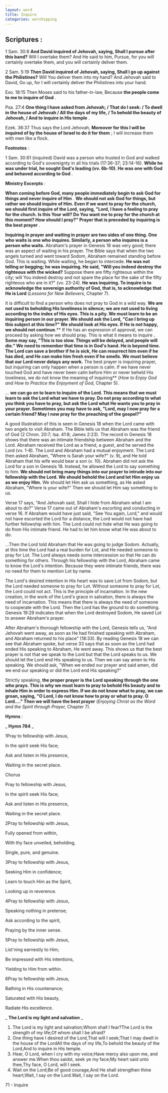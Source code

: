 ```yaml
---
layout: word
title: Inquire
categories: worshipping
---
```


## Scriptures :

1 Sam. 30:8 **And David inquired of Jehovah, saying, Shall I pursue after this band?** Will I overtake them? And He said to him, Pursue, for you will certainly overtake them, and you will certainly deliver them.

2 Sam. 5:19 **Then David inquired of Jehovah, saying, Shall I go up against the Philistines?** Will You deliver them into my hand? And Jehovah said to David, Go up, for I will certainly deliver the Philistines into your hand.

Exo. 18:15 Then Moses said to his father-in-law, Because **the people come to me to inquire of God** .

Psa. 27:4 **One thing I have asked from Jehovah; / That do I seek: / To dwell in the house of Jehovah / All the days of my life, / To behold the beauty of Jehovah, / And to inquire in His temple** .

Ezek. 36:37 Thus says the Lord Jehovah, **Moreover for this I will be inquired of by the house of Israel to do it for them** ; I will increase them with men like a flock.

**Footnotes** :

1 Sam. 30:81 (inquired) David was a person who trusted in God and walked according to God's sovereignty in all his trials (17:36-37; 23:14-16). **While he was under trial, he sought God's leading (vv. 6b-10). He was one with God and behaved according to God** .

**Ministry Excerpts** :

**When coming before God, many people immediately begin to ask God for things and never inquire of Him** . **We should not ask God for things, but rather we should inquire of Him. Even if we want to pray for the church, we should first inquire of the Lord, saying, "Lord, I have a feeling to pray for the church. Is this Your will? Do You want me to pray for the church at this moment? How should I pray?" Prayer that is preceded by inquiring is the best prayer** .

**Inquiring in prayer and waiting in prayer are two sides of one thing. One who waits is one who inquires. Similarly, a person who inquires is a person who waits.** Abraham's prayer in Genesis 18 was very good; there was an aspect of waiting in his prayer. The Bible says that when the two angels turned and went toward Sodom, Abraham remained standing before God. This is waiting. While waiting, he began to intercede. **He was not telling or begging; he was inquiring. He said, "Will you indeed destroy the righteous with the wicked?** Suppose there are fifty righteous within the city; will You indeed destroy and not spare the place for the sake of the fifty righteous who are in it?" (vv. 23-24). **He was inquiring. To inquire is to acknowledge the sovereign authority of God, that is, to acknowledge that He is Lord** (_Lessons for New Believers_, Chapter 7).

It is difficult to find a person who does not pray to God in a wild way. **We are not used to beholding His loveliness in silence; we are not used to living according to the index of His eyes. This is a pity. We must learn to be an inquiring person in our prayer. We should ask the Lord, "Can I bring up this subject at this time?" We should look at His eyes. If He is not happy, we should not continue.**** If He has an expression of approval, we can proceed by asking how we should pray. This is what it means to inquire **. Some may say, "This is too slow. Things will be delayed, and people will die." We need to remember that time is in God's hand. He is beyond time. The Lord can save a brother if he is sick, He can resurrect him even if he has died, and He can make him fresh even if he smells. We must believe that our Lord never delays any work.** The best prayer is inquiring prayer, but inquiring can only happen when a person is calm. If we have never touched God and have never been calm before Him or never beheld His loveliness, we do not know the meaning of inquiring** (_How to Enjoy God and How to Practice the Enjoyment of God_, Chapter 5).

… **we can go on to learn to inquire of the Lord. This means that we must learn to ask the Lord what we have to pray. Do not pray according to what you think you have to pray, but ask the Lord what He wants you to pray in your prayer. Sometimes you may have to ask, "Lord, may I now pray for a certain friend? May I now pray for the preaching of the gospel?"**

A good illustration of this is seen in Genesis 18 when the Lord came with two angels to visit Abraham. The Bible tells us that Abraham was the friend of God (2 Chron. 20:7; Isa. 41:8; James 2:23). The record in Genesis 18 shows that there was an intimate friendship between Abraham and the Lord. Abraham received the Lord as a friend, a guest, and he served the Lord (vv. 1-8). The Lord and Abraham had a mutual enjoyment. The Lord then asked Abraham, "Where is Sarah your wife?" (v. 9), and He told Abraham that his wife would bear a son (v. 10). Abraham did not ask the Lord for a son in Genesis 18. Instead, he allowed the Lord to say something to him. **We should not bring many things into our prayer to intrude into our fellowship with the Lord. We should behold the Lord and let Him enjoy us as we enjoy Him.** We should let Him ask us something, as He asked Abraham, "Where is your wife?" Then we should let Him say something to us.

Verse 17 says, "And Jehovah said, Shall I hide from Abraham what I am about to do?" Verse 17 came out of Abraham's escorting and conducting in verse 16. If Abraham would have just said, "See You again, Lord," and would not have escorted the Lord for a distance, the Lord would not have had further fellowship with him. The Lord could not hide what He was going to do from His intimate friend. He had to let him know what He was about to do.

…Then the Lord told Abraham that He was going to judge Sodom. Actually, at this time the Lord had a real burden for Lot, and He needed someone to pray for Lot. The Lord always needs some intercession so that He can do something for others. Through his fellowship with the Lord, Abraham came to know the Lord's intention. Because they were intimate friends, there was no need for them to mention Lot by name.

The Lord's desired intention in His heart was to save Lot from Sodom, but the Lord needed someone to pray for Lot. Without someone to pray for Lot, the Lord could not act. This is the principle of incarnation. In the new creation, in the work of the Lord's grace in salvation, there is always the need of incarnation. This means that there is always the need of someone to cooperate with the Lord. Then the Lord has the ground to do something. Genesis 19:29 indicates that when the Lord destroyed Sodom, He saved Lot to answer Abraham's prayer.

After Abraham's thorough fellowship with the Lord, Genesis tells us, "And Jehovah went away, as soon as He had finished speaking with Abraham, and Abraham returned to his place" (18:33). By reading Genesis 18 we can see that Abraham spoke, but verse 33 says that as soon as the Lord had ended His speaking to Abraham, He went away. This shows us that the best prayer is not that we speak to the Lord but that the Lord speaks to us. We should let the Lord end His speaking to us. Then we can say amen to His speaking. We should ask, "When we ended our prayer and said amen, did we end our speaking or did the Lord end His speaking?"

Strictly speaking, **the proper prayer is the Lord speaking through the one who prays. This is why we must learn to pray to behold His beauty and to inhale Him in order to express Him. If we do not know what to pray, we can groan, saying, "O Lord, I do not know how to pray or what to pray. O Lord...." Then we will have the best prayer** (_Enjoying Christ as the Word and the Spirit through Prayer,_ Chapter 7).

**Hymns** :

_ **Hymn 784** _

1Pray to fellowship with Jesus,

In the spirit seek His face;

Ask and listen in His presence,

Waiting in the secret place.

Chorus

Pray to fellowship with Jesus,

In the spirit seek His face;

Ask and listen in His presence,

Waiting in the secret place.

2Pray to fellowship with Jesus,

Fully opened from within,

With thy face unveiled, beholding,

Single, pure, and genuine.

3Pray to fellowship with Jesus,

Seeking Him in confidence;

Learn to touch Him as the Spirit,

Looking up in reverence.

4Pray to fellowship with Jesus,

Speaking nothing in pretense;

Ask according to the spirit,

Praying by the inner sense.

5Pray to fellowship with Jesus,

List'ning earnestly to Him;

Be impressed with His intentions,

Yielding to Him from within.

6Pray to fellowship with Jesus,

Bathing in His countenance;

Saturated with His beauty,

Radiate His excellence.

_ **The Lord is my light and salvation** _

1. The Lord is my light and salvation;Whom shall I fear?The Lord is the strength of my life;Of whom shall I be afraid?
2. One thing have I desired of the Lord,That will I seek;That I may dwell in the house of the LordAll the days of my life,To behold the beauty of the Lord,And to inquire in His temple.
3. Hear, O Lord, when I cry with my voice;Have mercy also upon me, and answer me.When thou saidst, seek ye my face;My heart said unto thee,Thy face, O Lord, will I seek.
4. Wait on the Lord;Be of good courage,And He shall strengthen thine heart;Wait, I say on the Lord.Wait, I say on the Lord.

71 - Inquire

